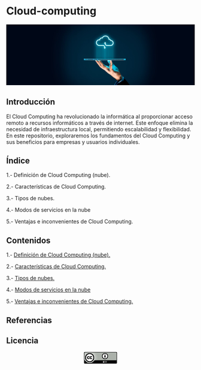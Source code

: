 # Cloud-computing

![cloud](/img/cloud.jpg)

## Introducción

El Cloud Computing ha revolucionado la informática al proporcionar acceso remoto a recursos informáticos a través de internet. Este enfoque elimina la necesidad de infraestructura local, permitiendo escalabilidad y flexibilidad. En este repositorio, exploraremos los fundamentos del Cloud Computing y sus beneficios para empresas y usuarios individuales. 


## Índice

1.- Definición de Cloud Computing (nube).

2.- Características de Cloud Computing.

3.- Tipos de nubes.

4.- Modos de servicios en la nube

5.- Ventajas e inconvenientes de Cloud Computing.


## Contenidos

1.- [Definición de Cloud Computing (nube).](definicion.md)

2.- [Características de Cloud Computing.](caracteristicas.md)

3.- [Tipos de nubes.](tipos.md)

4.- [Modos de servicios en la nube](modos.md)

5.- [Ventajas e inconvenientes de Cloud Computing.](venteinco.md)

## Referencias

## Licencia

<p align="center">
  <img src="/img/licencia.png" alt="licencia">
</p>
